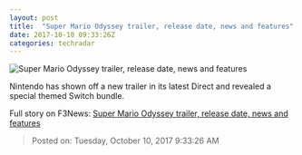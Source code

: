 ```yaml
---
layout: post
title:  "Super Mario Odyssey trailer, release date, news and features"
date: 2017-10-10 09:33:26Z
categories: techradar
---
```


![Super Mario Odyssey trailer, release date, news and features](http://cdn.mos.cms.futurecdn.net/6K3P83wMkBuo68sJ8cFoNE-1200-80.jpg)

Nintendo has shown off a new trailer in its latest Direct and revealed a special themed Switch bundle.


Full story on F3News: [Super Mario Odyssey trailer, release date, news and features](http://www.f3nws.com/n/C3yYQC)

> Posted on: Tuesday, October 10, 2017 9:33:26 AM

